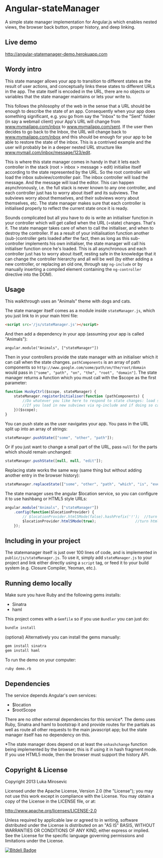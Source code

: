 Angular-stateManager
============

A simple state manager implementation for Angular.js which enables nested views, the browser back button, proper history, and deep linking.

Live demo
------------

http://angular-statemanager-demo.herokuapp.com

Wordy intro
------------

This state manager allows your app to transition to different states as the result of user actions, and conceptually links these states to different URLs in the app. The state itself is encoded in the URL, there are no objects or variables that the state manager maintains or lets your write to. 

This follows the philosophy of the web in the sense that a URL should be enough to describe the state of an app. Consequently when your app does something significant, e.g. you go from say the "Inbox" to the "Sent" folder (in say a webmail client) your App's URL will change from www.mymailapp.com/inbox to www.mymailapp.com/sent. If the user then decides to go back to the Inbox, the URL will change back to www.mymailapp.com/inbox and this should be enough for your app to be able to restore the state of the inbox. This is a contrived example and the user will probably be in a deeper nested URL structure like www.mymail.com/inbox/message/123/edit.

This is where this state manager comes in handy in that it lets each controller in the stack (root > inbox > message > edit) initialise itself according to the state represented by the URL. So the root controller will load the inbox subview/controller pair. The inbox controller will load the message. And the message will load the editor. This can happen asynchronously, i.e. the full stack is never known to any one controller, and each controller just has to worry about itself and its subviews. The subviews worry about themselves, and their subviews worry about themselves, etc. The state manager makes sure that each controller is initialised properly to reflect the current state once it is ready.

Sounds complicated but all you have to do is write an initialiser function in your controller which will get called when the URL (=state) changes. That's it. The state manager takes care of when to call the initialiser, and when to destroy the controller. If as a result of your initialisation function another (sub-)controller gets loaded after the fact, then as long as this sub-controller implements his own initialiser, the state manager will call his initialiser function once he's loaded. This is all asynchronous and each controller just has to worry about itself, resting safe in the knowledge that it can change the controller hierarchy and all will be well (by either adding a new controller, or replacing an old one, through say `ng-include` or by manually inserting a compiled element containing the `ng-controller` directive into the DOM).

Usage
------------

This walkthrough uses an "Animals" theme with dogs and cats.

The state manager itself comes as a module inside `stateManager.js`, which you just link to in your main html file:

```html
<script src='/js/stateManager.js'></script>
```

And then add a dependency in your app (assuming your app is called "Animals"):

```javscript
angular.module("Animals", ["stateManager"])
```

Then in your controllers provide the state manager with an initialiser which it can call when the state changes. `pathComponents` is an array of path components so `http://www.google.com/some/path/on/the/root/domain` would pass in `["some", "path", "on", "the", "root", "domain"]`. The state manager returns a function which you must call with the $scope as the first parameter:

```javascript
function HuskyCtrl($scope, stateManager) {
	stateManager.registerInitialiser(function (pathComponents) {
		//Do whatever you like here to respond to state changes: load subviews via ng-include, load content via AJAX, whatever...
		//If you load in new subviews via ng-include and if doing so causes an ng-controller directive to be compiled, that new controller's initialiser will also get called once it's loaded.
	})($scope);
}
```

You can push state as the user navigates your app. You pass in the URL split up into an array of strings:

```javascript
stateManager.pushState(["some", "other", "path"]);
```

Or if you just want to change a small part of the URL, pass `null` for the parts which should remain unchanged:

```javascript
stateManager.pushState([null, null, "edit"]);
```

Replacing state works the same way (same thing but without adding another entry in the browser history):

```javascript
stateManager.replaceState(["some", "other", "path", "which", "is", "even", "deeper"]);
```

The state manager uses the angular $location service, so you can configure it to use hashbang or HTML5 style URLs:

```javascript
angular.module("Animals", ["stateManager"])
	.config(function($locationProvider) {
		// $locationProvider.html5Mode(false).hashPrefix('!');	//turn html5 mode off
		$locationProvider.html5Mode(true);					//turn html5 mode on
	});
```

Including in your project
------------

The statemanager itself is just over 100 lines of code, and is implemented in `public/js/stateManager.js`. To use it, simply add `stateManager.js` to your project and link either directly using a `script` tag, or feed it to your build system (e.g. Closure Compiler, Yeoman, etc.).

Running demo locally
------------

Make sure you have Ruby and the following gems installs:

* Sinatra
* haml

This project comes with a `Gemfile` so if you use `Bundler` you can just do:

```sh
bundle install
```

(optional) Alternatively you can install the gems manually:

```sh
gem install sinatra
gem install haml
```

To run the demo on your computer:

```sh
ruby demo.rb
```

Dependencies
------------

The service depends Angular's own services:

* $location
* $rootScope

There are no other external dependencies for this service*. The demo uses Ruby, Sinatra and haml to bootstrap it and provide routes for the partials as well as route all other requests to the main javascript app; but the state manager itself has no dependency on this.

*The state manager does depend on at least the `onhashchange` function being implemented by the browser; this is if using it in hash fragment mode. If you use HTML5 mode, then the browser must support the history API.

Copyright & License
------------

Copyright 2013 Luka Mirosevic

Licensed under the Apache License, Version 2.0 (the "License"); you may not use this work except in compliance with the License. You may obtain a copy of the License in the LICENSE file, or at:

http://www.apache.org/licenses/LICENSE-2.0

Unless required by applicable law or agreed to in writing, software distributed under the License is distributed on an "AS IS" BASIS, WITHOUT WARRANTIES OR CONDITIONS OF ANY KIND, either express or implied. See the License for the specific language governing permissions and limitations under the License.

[![Bitdeli Badge](https://d2weczhvl823v0.cloudfront.net/lmirosevic/angular-statemanager/trend.png)](https://bitdeli.com/free "Bitdeli Badge")
